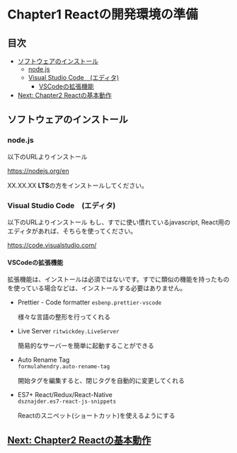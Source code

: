 <!-- omit in toc -->
# Chapter1 Reactの開発環境の準備

<!-- omit in toc -->
## 目次
- [ソフトウェアのインストール](#ソフトウェアのインストール)
  - [node.js](#nodejs)
  - [Visual Studio Code　(エディタ)](#visual-studio-codeエディタ)
    - [VSCodeの拡張機能](#vscodeの拡張機能)
- [Next: Chapter2 Reactの基本動作](#next-chapter2-reactの基本動作)


## ソフトウェアのインストール

### node.js
以下のURLよりインストール

https://nodejs.org/en

XX.XX.XX **LTS**の方をインストールしてください。

### Visual Studio Code　(エディタ)
以下のURLよりインストール
もし、すでに使い慣れているjavascript, React用のエディタがあれば、そちらを使ってください。

https://code.visualstudio.com/

#### VSCodeの拡張機能
拡張機能は、インストールは必須ではないです。すでに類似の機能を持ったものを使っている場合などは、インストールする必要はありません。

- Prettier - Code formatter
  `esbenp.prettier-vscode`

  様々な言語の整形を行ってくれる  

- Live Server
  `ritwickdey.LiveServer`

  簡易的なサーバーを簡単に起動することができる

- Auto Rename Tag  
  `formulahendry.auto-rename-tag`

  開始タグを編集すると、閉じタグを自動的に変更してくれる

- ES7+ React/Redux/React-Native    
  `dsznajder.es7-react-js-snippets`

  Reactのスニペット(ショートカット)を使えるようにする

## [Next: Chapter2 Reactの基本動作](../chapters/chapter2.md)